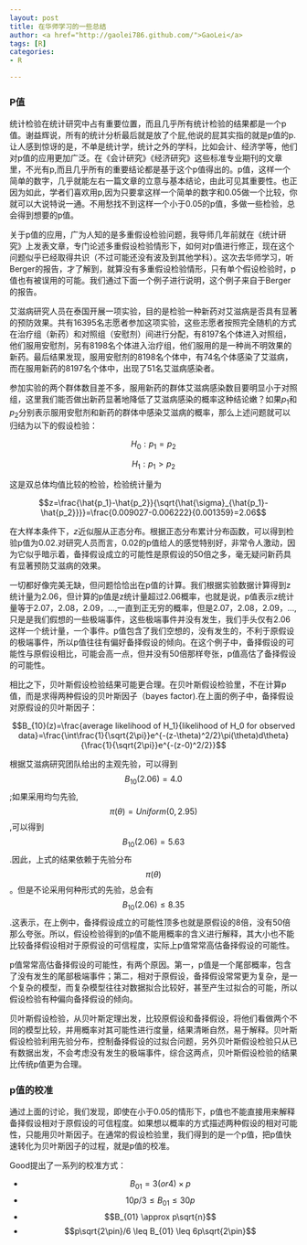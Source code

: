 ```yaml
---
layout: post
title: 在华师学习的一些总结
author: <a href="http://gaolei786.github.com/">GaoLei</a>
tags: [R]
categories:
- R

---
```


### P值

统计检验在统计研究中占有重要位置，而且几乎所有统计检验的结果都是一个p值。谢益辉说，所有的统计分析最后就是放了个屁,他说的屁其实指的就是p值的p.让人感到惊讶的是，不单是统计学，统计之外的学科，比如会计、经济学等，他们对p值的应用更加广泛。在《会计研究》《经济研究》这些标准专业期刊的文章里，不光有p,而且几乎所有的重要结论都是基于这个p值得出的。p值，这样一个简单的数字，几乎就能左右一篇文章的立意与基本结论，由此可见其重要性。也正因为如此，学者们喜欢用p,因为只要拿这样一个简单的数字和0.05做一个比较，你就可以大说特说一通。不用愁找不到这样一个小于0.05的p值，多做一些检验，总会得到想要的p值。


关于p值的应用，广为人知的是多重假设检验问题，我导师几年前就在《统计研究》上发表文章，专门论述多重假设检验情形下，如何对p值进行修正，现在这个问题似乎已经取得共识（不过可能还没有波及到其他学科）。这次去华师学习，听Berger的报告，才了解到，就算没有多重假设检验情形，只有单个假设检验时，p值也有被误用的可能。我们通过下面一个例子进行说明，这个例子来自于Berger的报告。

艾滋病研究人员在泰国开展一项实验，目的是检验一种新药对艾滋病是否具有显著的预防效果。共有16395名志愿者参加这项实验，这些志愿者按照完全随机的方式在治疗组（新药）和对照组（安慰剂）间进行分配，有8197名个体进入对照组，他们服用安慰剂，另有8198名个体进入治疗组，他们服用的是一种尚不明效果的新药。最后结果发现，服用安慰剂的8198名个体中，有74名个体感染了艾滋病，而在服用新药的8197名个体中，出现了51名艾滋病感染者。

参加实验的两个群体数目差不多，服用新药的群体艾滋病感染数目要明显小于对照组，这里我们能否做出新药显著地降低了艾滋病感染的概率这种结论嫩？如果$p_1$和$p_2$分别表示服用安慰剂和新药的群体中感染艾滋病的概率，那么上述问题就可以归结为以下的假设检验：

$$H_0:p_1=p_2 $$ 

$$H_1:p_1 > p_2$$

这是双总体均值比较的检验，检验统计量为

$$z=\frac{\hat{p_1}-\hat{p_2}}{\sqrt{\hat{\sigma}_{\hat{p_1}-\hat{p_2}}}}=\frac{0.009027-0.006222}{0.001359}=2.06$$

在大样本条件下，$z$近似服从正态分布。根据正态分布累计分布函数，可以得到检验p值为0.02.对研究人员而言，0.02的p值给人的感觉特别好，非常令人激动，因为它似乎暗示着，备择假设成立的可能性是原假设的50倍之多，毫无疑问新药具有显著预防艾滋病的效果。

一切都好像完美无缺，但问题恰恰出在p值的计算。我们根据实验数据计算得到z统计量为2.06，但计算的p值是z统计量超过2.06概率，也就是说，p值表示z统计量等于2.07，2.08，2.09，$\ldots$,一直到正无穷的概率，但是2.07，2.08，2.09，$\ldots$,只是是我们假想的一些极端事件，这些极端事件并没有发生，我们手头仅有2.06这样一个统计量，一个事件。p值包含了我们空想的，没有发生的，不利于原假设的极端事件，所以p值往往有偏好备择假设的倾向。在这个例子中，备择假设的可能性与原假设相比，可能会高一点，但并没有50倍那样夸张，p值高估了备择假设的可能性。

相比之下，贝叶斯假设检验结果可能更合理。在贝叶斯假设检验里，不在计算p值，而是求得两种假设的贝叶斯因子（bayes factor).在上面的例子中，备择假设对原假设的贝叶斯因子：

$$B_{10}(z)=\frac{average likelihood of H_1}{likelihood of H_0 for observed data}=\frac{\int\frac{1}{\sqrt{2\pi}}e^{-(z-\theta)^2/2}\pi(\theta)d\theta}{\frac{1}{\sqrt{2\pi}}e^{-(z-0)^2/2}}$$

根据艾滋病研究团队给出的主观先验，可以得到
$$B_{10}(2.06)=4.0$$;如果采用均匀先验,$$\pi(\theta)=Uniform(0,2.95)$$,可以得到$$B_{10}(2.06)=5.63$$.因此，上式的结果依赖于先验分布$$\pi(\theta)$$。但是不论采用何种形式的先验，总会有$$B_{10}(2.06) \leq 8.35$$.这表示，在上例中，备择假设成立的可能性顶多也就是原假设的8倍，没有50倍那么夸张。所以，假设检验得到的p值不能用概率的含义进行解释，其大小也不能比较备择假设相对于原假设的可信程度，实际上p值常常高估备择假设的可能性。

p值常常高估备择假设的可能性，有两个原因。第一，p值是一个尾部概率，包含了没有发生的尾部极端事件；第二，相对于原假设，备择假设常常更为复杂，是一个复杂的模型，而复杂模型往往对数据拟合比较好，甚至产生过拟合的可能，所以假设检验有种偏向备择假设的倾向。

贝叶斯假设检验，从贝叶斯定理出发，比较原假设和备择假设，将他们看做两个不同的模型比较，并用概率对其可能性进行度量，结果清晰自然，易于解释。贝叶斯假设检验利用先验分布，控制备择假设的过拟合问题，另外贝叶斯假设检验只从已有数据出发，不会考虑没有发生的极端事件，综合这两点，贝叶斯假设检验的结果比传统p值更为合理。


### p值的校准

通过上面的讨论，我们发现，即使在小于0.05的情形下，p值也不能直接用来解释备择假设相对于原假设的可信程度。如果想以概率的方式描述两种假设的相对可能性，只能用贝叶斯因子。在通常的假设检验里，我们得到的是一个p值，把p值快速转化为贝叶斯因子的过程，就是p值的校准。

Good提出了一系列的校准方式：

- $$B_01=3(or 4)\times p$$
- $$10p/3 \leq B_{01} \leq 30p$$
- $$B_{01} \approx p\sqrt{n}$$
- $$p\sqrt{2\pin}/6 \leq B_{01} \leq 6p\sqrt{2\pin}$$







